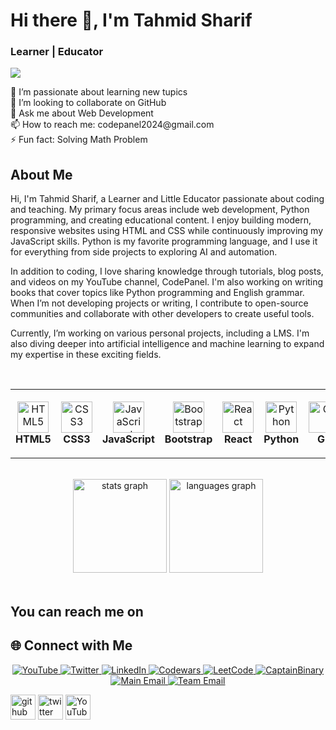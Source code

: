 # Hi there 👋, I'm Tahmid Sharif
### Learner | Educator
![](https://pbs.twimg.com/profile_banners/1818892229093773312/1749708997)

<p>
🌱 I’m passionate about learning new tupics<br>
👯 I’m looking to collaborate on GitHub <br>
💬 Ask me about Web Development <br>
📫 How to reach me: codepanel2024@gmail.com <br>
⚡ Fun fact: Solving Math Problem <br>
</p>

## About Me
Hi, I'm Tahmid Sharif, a Learner and Little Educator passionate about coding and teaching. My primary focus areas include web development, Python programming, and creating educational content. I enjoy building modern, responsive websites using HTML and CSS while continuously improving my JavaScript skills. Python is my favorite programming language, and I use it for everything from side projects to exploring AI and automation.

In addition to coding, I love sharing knowledge through tutorials, blog posts, and videos on my YouTube channel, CodePanel. I'm also working on writing books that cover topics like Python programming and English grammar. When I’m not developing projects or writing, I contribute to open-source communities and collaborate with other developers to create useful tools.

Currently, I’m working on various personal projects, including a LMS. I'm also diving deeper into artificial intelligence and machine learning to expand my expertise in these exciting fields.

<br>

<table align="center">
<tr>
<td align="center" width="90" height="110">
  <img src="https://skillicons.dev/icons?i=html" width="50" height="50" alt="HTML5" /><br>
  <b>HTML5</b>
</td>
<td align="center" width="90" height="110">
  <img src="https://skillicons.dev/icons?i=css" width="50" height="50" alt="CSS3" /><br>
  <b>CSS3</b>
</td>
<td align="center" width="100" height="110">
  <img src="https://skillicons.dev/icons?i=javascript" width="50" height="50" alt="JavaScript" /><br>
  <b>JavaScript</b>
</td>
<td align="center" width="100" height="110">
  <img src="https://skillicons.dev/icons?i=bootstrap" width="50" height="50" alt="Bootstrap" /><br>
  <b>Bootstrap</b>
</td>
<td align="center" width="90" height="110">
  <img src="https://skillicons.dev/icons?i=react" width="50" height="50" alt="React" /><br>
  <b>React</b>
</td>
<td align="center" width="90" height="110">
  <img src="https://skillicons.dev/icons?i=python" width="50" height="50" alt="Python" /><br>
  <b>Python</b>
</td>
<td align="center" width="90" height="110">
  <img src="https://skillicons.dev/icons?i=git" width="50" height="50" alt="Git" /><br>
  <b>Git</b>
</td>
<td align="center" width="90" height="110">
  <img src="https://skillicons.dev/icons?i=github" width="50" height="50" alt="GitHub" /><br>
  <b>GitHub</b>
</td>
<td align="center" width="100" height="110">
  <img src="https://skillicons.dev/icons?i=vscode" width="50" height="50" alt="VS Code" /><br>
  <b>VS Code</b>
</td>
</tr>
</table>

<br>

<div align="center">
  <img src="https://github-readme-stats.vercel.app/api?username=tahmidwafi&hide_title=false&hide_rank=false&show_icons=true&include_all_commits=true&count_private=true&disable_animations=false&theme=dracula&locale=en&hide_border=false" height="150" alt="stats graph"  />
  <img src="https://github-readme-stats.vercel.app/api/top-langs?username=tahmidwafi&locale=en&hide_title=false&layout=compact&card_width=320&langs_count=5&theme=dracula&hide_border=false" height="150" alt="languages graph"  />
</div>

<br>

## You can reach me on
## 🌐 Connect with Me

<p align="center">
  <a href="https://www.youtube.com/@codepanelBD" target="_blank">
    <img src="https://img.icons8.com/color/48/000000/youtube-play.png" alt="YouTube"/>
  </a>
  <a href="https://x.com/tahmidwafi" target="_blank">
    <img src="https://img.icons8.com/color/48/000000/twitter--v1.png" alt="Twitter"/>
  </a>
  <a href="https://www.linkedin.com/in/tahmidsharif" target="_blank">
    <img src="https://img.icons8.com/color/48/000000/linkedin.png" alt="LinkedIn"/>
  </a>
  <a href="https://www.codewars.com/users/tahmidwafi" target="_blank">
    <img src="https://img.icons8.com/external-tal-revivo-color-tal-revivo/48/external-codewars-computer-programming-website-logo-color-tal-revivo.png" alt="Codewars"/>
  </a>
  <a href="https://leetcode.com/u/tahmidwafi/" target="_blank">
    <img src="https://img.icons8.com/external-tal-revivo-color-tal-revivo/48/external-level-up-your-coding-skills-and-quickly-land-a-job-logo-color-tal-revivo.png" alt="LeetCode"/>
  </a>
  <a href="https://captainbinary.com/performance" target="_blank">
    <img src="https://img.icons8.com/color/48/computer.png" alt="CaptainBinary"/>
  </a>
  <a href="mailto:tahmidsharifwafi@gmail.com" target="_blank">
    <img src="https://img.icons8.com/color/48/gmail--v1.png" alt="Main Email"/>
  </a>
  <a href="mailto:codepanel2024@gmail.com" target="_blank">
    <img src="https://img.icons8.com/color/48/mail.png" alt="Team Email"/>
  </a>
</p>


[<img src='https://cdn.pixabay.com/photo/2022/01/30/13/33/github-6980894_960_720.png' alt='github' height='40'>](https://github.com/Md-TahmidSharifWafi)  [<img src='https://cdn-icons-png.flaticon.com/512/124/124021.png' alt='twitter' height='40'>](https://x.com/TahmidWafi2557)  [<img src='https://cdn-icons-png.freepik.com/256/15707/15707874.png?semt=ais_hybrid' alt='YouTube' height='40'>](https://www.youtube.com/@codepanel2024)
